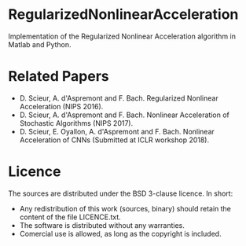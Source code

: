# RegularizedNonlinearAcceleration
Implementation of the Regularized Nonlinear Acceleration algorithm in Matlab and Python.

# Related Papers
- D. Scieur, A. d'Aspremont and F. Bach. Regularized Nonlinear Acceleration (NIPS 2016).
- D. Scieur, A. d'Aspremont and F. Bach. Nonlinear Acceleration of Stochastic Algorithms (NIPS 2017).
- D. Scieur, E. Oyallon, A. d'Aspremont and F. Bach. Nonlinear Acceleration of CNNs (Submitted at ICLR workshop 2018).

# Licence
The sources are distributed under the BSD 3-clause licence. In short:
- Any redistribution of this work (sources, binary) should retain the content of the file LICENCE.txt.
- The software is distributed without any warranties.
- Comercial use is allowed, as long as the copyright is included.
